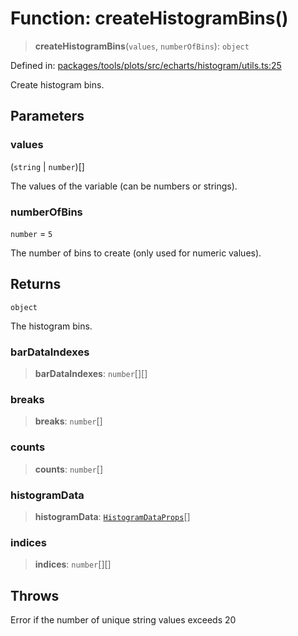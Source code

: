 # Function: createHistogramBins()

> **createHistogramBins**(`values`, `numberOfBins`): `object`

Defined in: [packages/tools/plots/src/echarts/histogram/utils.ts:25](https://github.com/GeoDaCenter/openassistant/blob/bc4037be52d89829440fcc4aaa1010be73719d16/packages/tools/plots/src/echarts/histogram/utils.ts#L25)

Create histogram bins.

## Parameters

### values

(`string` \| `number`)[]

The values of the variable (can be numbers or strings).

### numberOfBins

`number` = `5`

The number of bins to create (only used for numeric values).

## Returns

`object`

The histogram bins.

### barDataIndexes

> **barDataIndexes**: `number`[][]

### breaks

> **breaks**: `number`[]

### counts

> **counts**: `number`[]

### histogramData

> **histogramData**: [`HistogramDataProps`](../type-aliases/HistogramDataProps.md)[]

### indices

> **indices**: `number`[][]

## Throws

Error if the number of unique string values exceeds 20
